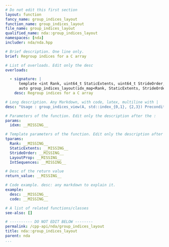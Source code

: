 ```yaml
---
# Do not edit this first section
layout: function
fancy_name: group_indices_layout
function_name: group_indices_layout
file_name: group_indices_layout
qualified_name: nda::group_indices_layout
namespaces: [nda]
includer: nda/nda.hpp

# Brief description. One line only.
brief: Regroup indices for a C array

# List of overloads. Edit only the desc
overloads:

  - signature: |
      template <int Rank, uint64_t StaticExtents, uint64_t StrideOrder, enum nda::layout_prop_e LayoutProp, typename IntSequences>
      auto group_indices_layout(idx_map<Rank, StaticExtents, StrideOrder, LayoutProp> const & idxm, IntSequences... )
    desc: Regroup indices for a C array

# Long description. Any Markdown, with code, latex, multiline with |
desc: "Usage : group_indices_view(A, std::index_{0,1}, {2,3}) Precondition : - every indices is listed in the {...} exactly once. - the indices in one group are consecutive in memory."

# Parameters of the function. Edit only the description after the :
params:
  idxm: __MISSING__

# Template parameters of the function. Edit only the description after the :
tparams:
  Rank: __MISSING__
  StaticExtents: __MISSING__
  StrideOrder: __MISSING__
  LayoutProp: __MISSING__
  IntSequences: __MISSING__

# Desc of the return value
return_value: __MISSING__

# Code example. desc: any markdown to explain it.
example:
  desc: __MISSING__
  code: __MISSING__

# A list of related functions/classes
see-also: []

# ---------- DO NOT EDIT BELOW --------
permalink: /cpp-api/nda/group_indices_layout
title: nda::group_indices_layout
parent: nda
...
```




